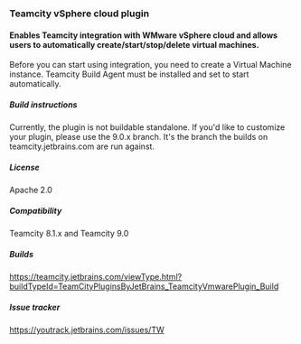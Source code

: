 ### Teamcity vSphere cloud plugin
#### Enables Teamcity integration with WMware vSphere cloud and allows users to automatically create/start/stop/delete virtual machines.

Before you can start using integration, you need to create a Virtual Machine instance.
Teamcity Build Agent must be installed and set to start automatically.

##### Build instructions
Currently, the plugin is not buildable standalone. If you'd like to customize your plugin, please use the 9.0.x branch.
It's the branch the builds on teamcity.jetbrains.com are run against.

##### License
Apache 2.0

##### Compatibility
Teamcity 8.1.x and Teamcity 9.0

##### Builds
https://teamcity.jetbrains.com/viewType.html?buildTypeId=TeamCityPluginsByJetBrains_TeamcityVmwarePlugin_Build

##### Issue tracker
https://youtrack.jetbrains.com/issues/TW
